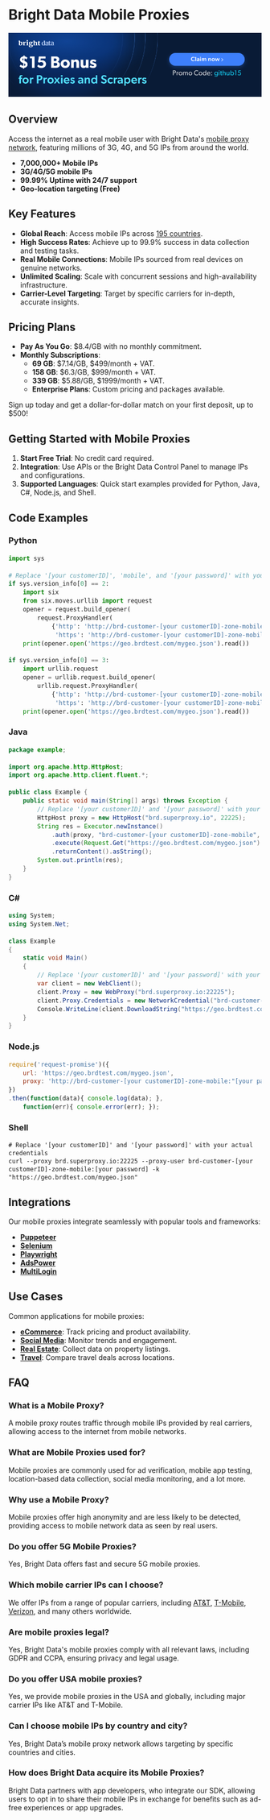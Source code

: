 # Bright Data Mobile Proxies

[![Promo](https://github.com/luminati-io/Mobile-Proxies/blob/main/Proxies%20and%20scrapers%20GitHub%20bonus%20banner.png)](https://brightdata.com/proxy-types/mobile-proxies?promo=github15)

## Overview
Access the internet as a real mobile user with Bright Data's [mobile proxy network](https://brightdata.com/proxy-types/mobile-proxies), featuring millions of 3G, 4G, and 5G IPs from around the world.

- **7,000,000+ Mobile IPs**
- **3G/4G/5G mobile IPs**
- **99.99% Uptime with 24/7 support**
- **Geo-location targeting (Free)**

## Key Features
- **Global Reach**: Access mobile IPs across [195 countries](https://brightdata.com/locations).
- **High Success Rates**: Achieve up to 99.9% success in data collection and testing tasks.
- **Real Mobile Connections**: Mobile IPs sourced from real devices on genuine networks.
- **Unlimited Scaling**: Scale with concurrent sessions and high-availability infrastructure.
- **Carrier-Level Targeting**: Target by specific carriers for in-depth, accurate insights.

## Pricing Plans
- **Pay As You Go**: $8.4/GB with no monthly commitment.
- **Monthly Subscriptions**:
  - **69 GB**: $7.14/GB, $499/month + VAT.
  - **158 GB**: $6.3/GB, $999/month + VAT.
  - **339 GB**: $5.88/GB, $1999/month + VAT.
  - **Enterprise Plans**: Custom pricing and packages available.

Sign up today and get a dollar-for-dollar match on your first deposit, up to $500!

## Getting Started with Mobile Proxies
1. **Start Free Trial**: No credit card required.
2. **Integration**: Use APIs or the Bright Data Control Panel to manage IPs and configurations.
3. **Supported Languages**: Quick start examples provided for Python, Java, C#, Node.js, and Shell.

## Code Examples

### Python

```python
import sys

# Replace '[your customerID]', 'mobile', and '[your password]' with your actual Bright Data customer ID, zone, and password
if sys.version_info[0] == 2:
    import six
    from six.moves.urllib import request
    opener = request.build_opener(
        request.ProxyHandler(
            {'http': 'http://brd-customer-[your customerID]-zone-mobile:"[your password]"@brd.superproxy.io:22225',
             'https': 'http://brd-customer-[your customerID]-zone-mobile:"[your password]"@brd.superproxy.io:22225'}))
    print(opener.open('https://geo.brdtest.com/mygeo.json').read())

if sys.version_info[0] == 3:
    import urllib.request
    opener = urllib.request.build_opener(
        urllib.request.ProxyHandler(
            {'http': 'http://brd-customer-[your customerID]-zone-mobile:"[your password]"@brd.superproxy.io:22225',
             'https': 'http://brd-customer-[your customerID]-zone-mobile:"[your password]"@brd.superproxy.io:22225'}))
    print(opener.open('https://geo.brdtest.com/mygeo.json').read())
```

### Java

```java
package example;

import org.apache.http.HttpHost;
import org.apache.http.client.fluent.*;

public class Example {
    public static void main(String[] args) throws Exception {
        // Replace '[your customerID]' and '[your password]' with your actual credentials
        HttpHost proxy = new HttpHost("brd.superproxy.io", 22225);
        String res = Executor.newInstance()
            .auth(proxy, "brd-customer-[your customerID]-zone-mobile", "[your password]")
            .execute(Request.Get("https://geo.brdtest.com/mygeo.json").viaProxy(proxy))
            .returnContent().asString();
        System.out.println(res);
    }
}
```

### C#

```c#
using System;
using System.Net;

class Example
{
    static void Main()
    {
        // Replace '[your customerID]' and '[your password]' with your actual credentials
        var client = new WebClient();
        client.Proxy = new WebProxy("brd.superproxy.io:22225");
        client.Proxy.Credentials = new NetworkCredential("brd-customer-[your customerID]-zone-mobile", "[your password]");
        Console.WriteLine(client.DownloadString("https://geo.brdtest.com/mygeo.json"));
    }
}
```

### Node.js

```node.js
require('request-promise')({
    url: 'https://geo.brdtest.com/mygeo.json',
    proxy: 'http://brd-customer-[your customerID]-zone-mobile:"[your password]"@brd.superproxy.io:22225',
})
.then(function(data){ console.log(data); },
    function(err){ console.error(err); });
```

### Shell 

```shell
# Replace '[your customerID]' and '[your password]' with your actual credentials
curl --proxy brd.superproxy.io:22225 --proxy-user brd-customer-[your customerID]-zone-mobile:[your password] -k "https://geo.brdtest.com/mygeo.json"
```

## Integrations
Our mobile proxies integrate seamlessly with popular tools and frameworks:

- [**Puppeteer**](https://brightdata.com/integration/puppeteer)
- [**Selenium**](https://brightdata.com/integration/selenium)
- [**Playwright**](https://brightdata.com/integration/playwright)
- [**AdsPower**](https://brightdata.com/integration/adspower)
- [**MultiLogin**](https://brightdata.com/integration/multilogin)

## Use Cases
Common applications for mobile proxies:

- [**eCommerce**](https://brightdata.com/use-cases/ecommerce): Track pricing and product availability.
- [**Social Media**](https://brightdata.com/use-cases/social-media-for-marketing): Monitor trends and engagement.
- [**Real Estate**](https://brightdata.com/use-cases/real-estate): Collect data on property listings.
- [**Travel**](https://brightdata.com/use-cases/travel): Compare travel deals across locations.

## FAQ

### What is a Mobile Proxy?
A mobile proxy routes traffic through mobile IPs provided by real carriers, allowing access to the internet from mobile networks.

### What are Mobile Proxies used for?
Mobile proxies are commonly used for ad verification, mobile app testing, location-based data collection, social media monitoring, and a lot more.

### Why use a Mobile Proxy?
Mobile proxies offer high anonymity and are less likely to be detected, providing access to mobile network data as seen by real users.

### Do you offer 5G Mobile Proxies?
Yes, Bright Data offers fast and secure 5G mobile proxies.

### Which mobile carrier IPs can I choose?
We offer IPs from a range of popular carriers, including [AT&T](https://brightdata.com/solutions/att-proxy), [T-Mobile](https://brightdata.com/solutions/t-mobile-proxy), [Verizon](https://brightdata.com/solutions/verizon-proxy), and many others worldwide.

### Are mobile proxies legal?
Yes, Bright Data's mobile proxies comply with all relevant laws, including GDPR and CCPA, ensuring privacy and legal usage.

### Do you offer USA mobile proxies?
Yes, we provide mobile proxies in the USA and globally, including major carrier IPs like AT&T and T-Mobile.

### Can I choose mobile IPs by country and city?
Yes, Bright Data’s mobile proxy network allows targeting by specific countries and cities.

### How does Bright Data acquire its Mobile Proxies?
Bright Data partners with app developers, who integrate our SDK, allowing users to opt in to share their mobile IPs in exchange for benefits such as ad-free experiences or app upgrades.
